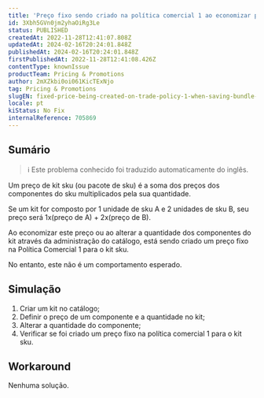 ```yaml
---
title: 'Preço fixo sendo criado na política comercial 1 ao economizar preços de pacote.'
id: 3Xbh5GVn0jm2yhaOiRg3Le
status: PUBLISHED
createdAt: 2022-11-28T12:41:07.808Z
updatedAt: 2024-02-16T20:24:01.848Z
publishedAt: 2024-02-16T20:24:01.848Z
firstPublishedAt: 2022-11-28T12:41:08.426Z
contentType: knownIssue
productTeam: Pricing & Promotions
author: 2mXZkbi0oi061KicTExNjo
tag: Pricing & Promotions
slugEN: fixed-price-being-created-on-trade-policy-1-when-saving-bundle-prices
locale: pt
kiStatus: No Fix
internalReference: 705869
---
```


## Sumário

>ℹ️ Este problema conhecido foi traduzido automaticamente do inglês.



Um preço de kit sku (ou pacote de sku) é a soma dos preços dos componentes do sku multiplicados pela sua quantidade.

Se um kit for composto por 1 unidade de sku A e 2 unidades de sku B, seu preço será 1x(preço de A) + 2x(preço de B).

Ao economizar este preço ou ao alterar a quantidade dos componentes do kit através da administração do catálogo, está sendo criado um preço fixo na Política Comercial 1 para o kit sku.

No entanto, este não é um comportamento esperado.



## Simulação




1. Criar um kit no catálogo;
2. Definir o preço de um componente e a quantidade no kit;
3. Alterar a quantidade do componente;
4. Verificar se foi criado um preço fixo na política comercial 1 para o kit sku.



## Workaround


Nenhuma solução.

